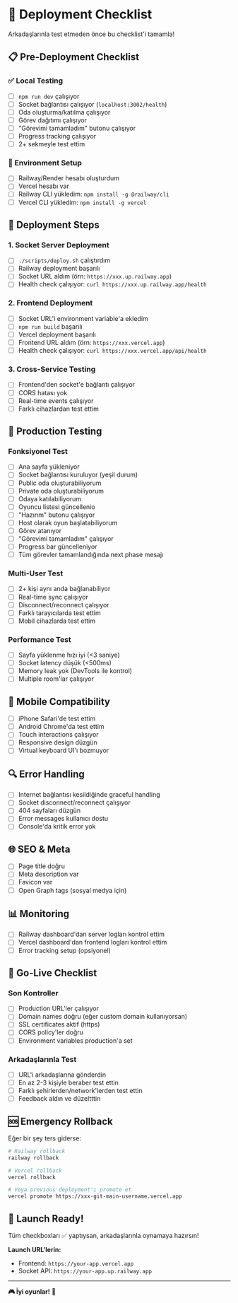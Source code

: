 # 🚀 Deployment Checklist

Arkadaşlarınla test etmeden önce bu checklist'i tamamla!

## 📋 Pre-Deployment Checklist

### ✅ Local Testing

- [ ] `npm run dev` çalışıyor
- [ ] Socket bağlantısı çalışıyor (`localhost:3002/health`)
- [ ] Oda oluşturma/katılma çalışıyor
- [ ] Görev dağıtımı çalışıyor
- [ ] "Görevimi tamamladım" butonu çalışıyor
- [ ] Progress tracking çalışıyor
- [ ] 2+ sekmeyle test ettim

### 🔧 Environment Setup

- [ ] Railway/Render hesabı oluşturdum
- [ ] Vercel hesabı var
- [ ] Railway CLI yükledim: `npm install -g @railway/cli`
- [ ] Vercel CLI yükledim: `npm install -g vercel`

## 🚀 Deployment Steps

### 1. Socket Server Deployment

- [ ] `./scripts/deploy.sh` çalıştırdım
- [ ] Railway deployment başarılı
- [ ] Socket URL aldım (örn: `https://xxx.up.railway.app`)
- [ ] Health check çalışıyor: `curl https://xxx.up.railway.app/health`

### 2. Frontend Deployment

- [ ] Socket URL'i environment variable'a ekledim
- [ ] `npm run build` başarılı
- [ ] Vercel deployment başarılı
- [ ] Frontend URL aldım (örn: `https://xxx.vercel.app`)
- [ ] Health check çalışıyor: `curl https://xxx.vercel.app/api/health`

### 3. Cross-Service Testing

- [ ] Frontend'den socket'e bağlantı çalışıyor
- [ ] CORS hatası yok
- [ ] Real-time events çalışıyor
- [ ] Farklı cihazlardan test ettim

## 🧪 Production Testing

### Fonksiyonel Test

- [ ] Ana sayfa yükleniyor
- [ ] Socket bağlantısı kuruluyor (yeşil durum)
- [ ] Public oda oluşturabiliyorum
- [ ] Private oda oluşturabiliyorum
- [ ] Odaya katılabiliyorum
- [ ] Oyuncu listesi güncellenio
- [ ] "Hazırım" butonu çalışıyor
- [ ] Host olarak oyun başlatabiliyorum
- [ ] Görev atanıyor
- [ ] "Görevimi tamamladım" çalışıyor
- [ ] Progress bar güncelleniyor
- [ ] Tüm görevler tamamlandığında next phase mesajı

### Multi-User Test

- [ ] 2+ kişi aynı anda bağlanabiliyor
- [ ] Real-time sync çalışıyor
- [ ] Disconnect/reconnect çalışıyor
- [ ] Farklı tarayıcılarda test ettim
- [ ] Mobil cihazlarda test ettim

### Performance Test

- [ ] Sayfa yüklenme hızı iyi (<3 saniye)
- [ ] Socket latency düşük (<500ms)
- [ ] Memory leak yok (DevTools ile kontrol)
- [ ] Multiple room'lar çalışıyor

## 📱 Mobile Compatibility

- [ ] iPhone Safari'de test ettim
- [ ] Android Chrome'da test ettim
- [ ] Touch interactions çalışıyor
- [ ] Responsive design düzgün
- [ ] Virtual keyboard UI'ı bozmuyor

## 🔍 Error Handling

- [ ] Internet bağlantısı kesildiğinde graceful handling
- [ ] Socket disconnect/reconnect çalışıyor
- [ ] 404 sayfaları düzgün
- [ ] Error messages kullanıcı dostu
- [ ] Console'da kritik error yok

## 🌐 SEO & Meta

- [ ] Page title doğru
- [ ] Meta description var
- [ ] Favicon var
- [ ] Open Graph tags (sosyal medya için)

## 📊 Monitoring

- [ ] Railway dashboard'dan server logları kontrol ettim
- [ ] Vercel dashboard'dan frontend logları kontrol ettim
- [ ] Error tracking setup (opsiyonel)

## 🎯 Go-Live Checklist

### Son Kontroller

- [ ] Production URL'ler çalışıyor
- [ ] Domain names doğru (eğer custom domain kullanıyorsan)
- [ ] SSL certificates aktif (https)
- [ ] CORS policy'ler doğru
- [ ] Environment variables production'a set

### Arkadaşlarınla Test

- [ ] URL'i arkadaşlarına gönderdin
- [ ] En az 2-3 kişiyle beraber test ettin
- [ ] Farklı şehirlerden/network'lerden test ettin
- [ ] Feedback aldın ve düzeltttin

## 🆘 Emergency Rollback

Eğer bir şey ters giderse:

```bash
# Railway rollback
railway rollback

# Vercel rollback
vercel rollback

# Veya previous deployment'ı promote et
vercel promote https://xxx-git-main-username.vercel.app
```

## 🎉 Launch Ready!

Tüm checkboxları ✅ yaptıysan, arkadaşlarınla oynamaya hazırsın!

**Launch URL'lerin:**

- Frontend: `https://your-app.vercel.app`
- Socket API: `https://your-app.up.railway.app`

---

**🎮 İyi oyunlar!** 🚀
